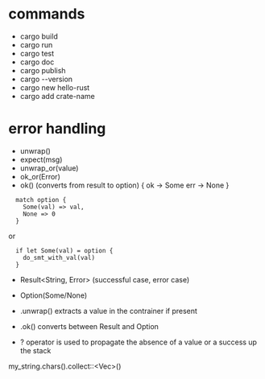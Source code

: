 
# commands
- cargo build
- cargo run
- cargo test
- cargo doc
- cargo publish
- cargo --version
- cargo new hello-rust
- cargo add crate-name

# error handling
- unwrap()
- expect(msg)
- unwrap_or(value)
- ok_or(Error)
- ok() (converts from result to option) {
    ok -> Some<value>
    err -> None
  }
```
  match option {
    Some(val) => val,
    None => 0
  }
```
or
```
  if let Some(val) = option {
    do_smt_with_val(val)
  }
```

- Result<String, Error> (successful case, error case)
- Option(Some/None)

- .unwrap() extracts a value in the contrainer if present
- .ok() converts between Result and Option
- ? operator is used to propagate the absence of a value or a success up the stack

my_string.chars().collect::<Vec<char>>()